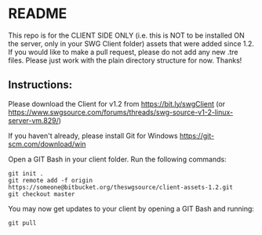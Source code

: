 # README

This repo is for the CLIENT SIDE ONLY (i.e. this is NOT to be installed ON the server, only in your SWG Client folder) assets that were added since 1.2.  If you would like to make a pull request, please do not add any new .tre files. Please just work with the plain directory structure for now. Thanks!

## Instructions:
Please download the Client for v1.2 from https://bit.ly/swgClient (or https://www.swgsource.com/forums/threads/swg-source-v1-2-linux-server-vm.829/)

If you haven't already, please install Git for Windows https://git-scm.com/download/win

Open a GIT Bash in your client folder. Run the following commands:

	git init .
	git remote add -f origin https://someone@bitbucket.org/theswgsource/client-assets-1.2.git
	git checkout master

You may now get updates to your client by opening a GIT Bash and running:

	git pull